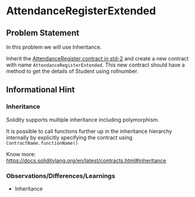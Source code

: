 # AttendanceRegisterExtended
## Problem Statement

In this problem we will use Inheritance. 

Inherit the [AttendanceRegister contract in std-2](../../std-2/5_AttendanceRegister/AttendanceRegister.sol) and create a new contract with name `AttendanceRegisterExtended`. This new contract should have a method to get the details of Student using rollnumber.

## Informational Hint

### Inheritance

Solidity supports multiple inheritance including polymorphism.

It is possible to call functions further up in the inheritance hierarchy internally by explicitly specifying the contract using `ContractName.functionName()`

Know more: https://docs.soliditylang.org/en/latest/contracts.html#inheritance

### Observations/Differences/Learnings

- Inheritance

